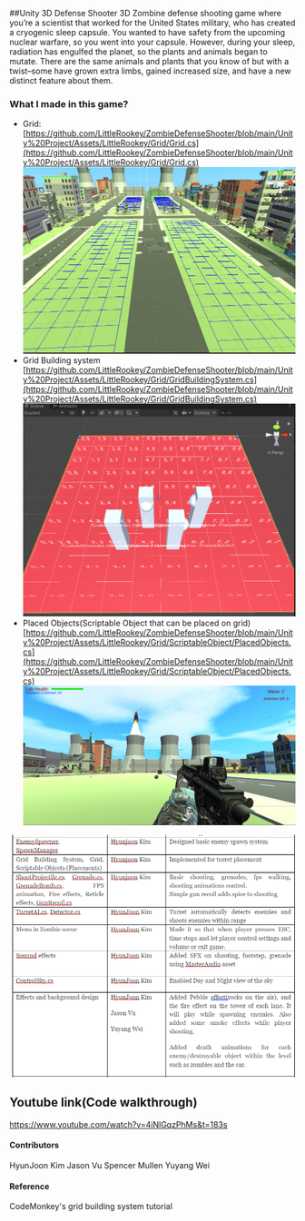 ##Unity 3D Defense Shooter
3D Zombine defense shooting game where you’re a scientist that worked for the United States military, who has created a cryogenic sleep capsule. You wanted to have safety from the upcoming nuclear warfare, so you went into your capsule. However, during your sleep, radiation has engulfed the planet, so the plants and animals began to mutate. There are the same animals and plants that you know of but with a twist–some have grown extra limbs, gained increased size, and have a new distinct feature about them. 

### What I made in this game?
- Grid: [https://github.com/LittleRookey/ZombieDefenseShooter/blob/main/Unity%20Project/Assets/LittleRookey/Grid/Grid.cs](https://github.com/LittleRookey/ZombieDefenseShooter/blob/main/Unity%20Project/Assets/LittleRookey/Grid/Grid.cs)
![grid](Images/grid.png)
- Grid Building system [https://github.com/LittleRookey/ZombieDefenseShooter/blob/main/Unity%20Project/Assets/LittleRookey/Grid/GridBuildingSystem.cs](https://github.com/LittleRookey/ZombieDefenseShooter/blob/main/Unity%20Project/Assets/LittleRookey/Grid/GridBuildingSystem.cs)
![gridBuildingSystem](Images/gridbuilding.png)
- Placed Objects(Scriptable Object that can be placed on grid) [https://github.com/LittleRookey/ZombieDefenseShooter/blob/main/Unity%20Project/Assets/LittleRookey/Grid/ScriptableObject/PlacedObjects.cs](https://github.com/LittleRookey/ZombieDefenseShooter/blob/main/Unity%20Project/Assets/LittleRookey/Grid/ScriptableObject/PlacedObjects.cs)
![Lane on fire when wave starts](Images/firelane.png)

![My Contribution](Images/contribution.png)


## Youtube link(Code walkthrough)
https://www.youtube.com/watch?v=4iNlGqzPhMs&t=183s


#### Contributors
HyunJoon Kim
Jason Vu
Spencer Mullen
Yuyang Wei 


#### Reference
CodeMonkey's grid building system tutorial

